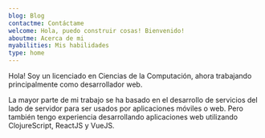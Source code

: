 ```yaml
---
blog: Blog
contactme: Contáctame
welcome: Hola, puedo construir cosas! Bienvenido!
aboutme: Acerca de mi
myabilities: Mis habilidades
type: home
---
```


Hola! Soy un licenciado en Ciencias de la Computación, ahora trabajando principalmente como desarrollador web.

La mayor parte de mi trabajo se ha basado en el desarrollo de servicios del lado de servidor para ser usados por aplicaciones móviles o web. Pero también tengo experiencia desarrollando aplicaciones web utilizando ClojureScript, ReactJS y VueJS.
